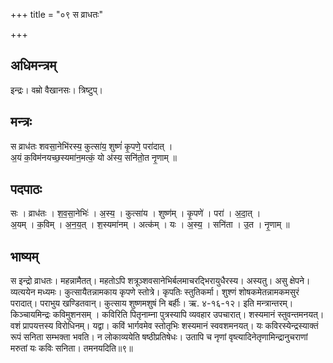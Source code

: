 +++
title = "०९ स व्राधतः"

+++
## अधिमन्त्रम्
इन्द्रः। वम्रो वैखानसः। त्रिष्टुप्।

## मन्त्रः
स व्राध॑तः शवसा॒नेभि॑रस्य॒ कुत्सा॑य॒ शुष्णं॑ कृ॒पणे॒ परा॑दात् ।  
अ॒यं क॒विम॑नयच्छ॒स्यमा॑न॒मत्कं॒ यो अ॑स्य॒ सनि॑तो॒त नृ॒णाम् ॥

## पदपाठः
सः । व्राध॑तः । श॒व॒सा॒नेभिः॑ । अ॒स्य॒ । कुत्सा॑य । शुष्ण॑म् । कृ॒पणे॑ । परा॑ । अ॒दा॒त् ।  
अ॒यम् । क॒विम् । अ॒न॒य॒त् । श॒स्यमा॑नम् । अत्क॑म् । यः । अ॒स्य॒ । सनि॑ता । उ॒त । नृ॒णाम् ॥

## भाष्यम्
स इन्द्रो व्राधतः। महन्नामैतत्। महतोऽपि शत्रूञ्शवसानेभिर्बलमाचरद्भिरायुधैरस्य। अस्यतु। असु क्षेपने। व्यत्ययेन मध्यमः। कुत्सायैतन्नामकाय कृपणे स्तोत्रे। कृपतिः स्तुतिकर्मा। शुश्णं शोषकमेतन्नामकमसुरं परादात्। पराभुय खण्डितवान्। कुत्साय शुष्णमशुषं नि बर्हीः। ऋ. ४-१६-१२। इति मन्त्रान्तरम्। किञ्चायमिन्द्रः कविमुशनसम् । कविरिति पितृनाम्ना पुत्रस्यापि व्यवहार उपचारात्। शस्यमानं स्तुवन्तमनयत्। वशं प्रापयत्तस्य विरोधिनम्। यद्वा। कविं भार्गवमेव स्तोतृभिः शस्यमानं स्ववशमनयत्। यः कविरस्येन्द्रस्याक्तं रूपं सनिता सम्भक्ता भवति। न लोकाव्ययेति षष्ठीप्रतिषेधः। उतापि च नृणां वृष्त्यादिनेतृणामिन्द्रानुचराणां मरुतां यः कविः सनिता। तमनयदिति॥९॥